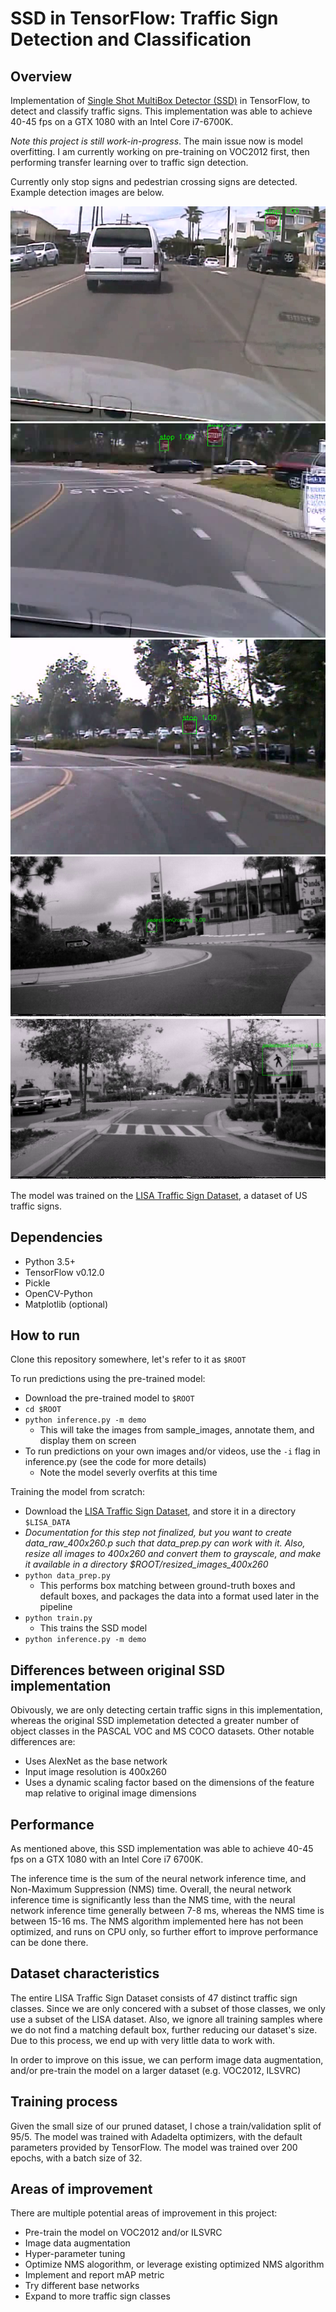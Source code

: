 # SSD in TensorFlow: Traffic Sign Detection and Classification
## Overview
Implementation of [Single Shot MultiBox Detector (SSD)](https://arxiv.org/abs/1512.02325) in TensorFlow, to detect and classify traffic signs. This implementation was able to achieve 40-45 fps on a GTX 1080 with an Intel Core i7-6700K.

*Note this project is still work-in-progress*. The main issue now is model overfitting. I am currently working on pre-training on VOC2012 first, then performing transfer learning over to traffic sign detection.

Currently only stop signs and pedestrian crossing signs are detected. Example detection images are below.

![stop1](inference_out/stop1.png)
![stop2](inference_out/stop2.png)
![stop3](inference_out/stop3.png)
![ped1](inference_out/ped1.png)
![ped2](inference_out/ped2.png)

The model was trained on the [LISA Traffic Sign Dataset](http://cvrr.ucsd.edu/LISA/lisa-traffic-sign-dataset.html), a dataset of US traffic signs.

## Dependencies
* Python 3.5+
* TensorFlow v0.12.0
* Pickle
* OpenCV-Python
* Matplotlib (optional)

## How to run
Clone this repository somewhere, let's refer to it as `$ROOT`

To run predictions using the pre-trained model:
* Download the pre-trained model to `$ROOT`
* `cd $ROOT`
* `python inference.py -m demo`
  * This will take the images from sample_images, annotate them, and display them on screen
* To run predictions on your own images and/or videos, use the `-i` flag in inference.py (see the code for more details)
  * Note the model severly overfits at this time

Training the model from scratch:
* Download the [LISA Traffic Sign Dataset](http://cvrr.ucsd.edu/LISA/lisa-traffic-sign-dataset.html), and store it in a directory `$LISA_DATA`
* *Documentation for this step not finalized, but you want to create data_raw_400x260.p such that data_prep.py can work with it. Also, resize all images to 400x260 and convert them to grayscale, and make it available in a directory $ROOT/resized_images_400x260*
* `python data_prep.py`
  * This performs box matching between ground-truth boxes and default boxes, and packages the data into a format used later in the pipeline
* `python train.py`
  * This trains the SSD model
* `python inference.py -m demo`

## Differences between original SSD implementation
Obivously, we are only detecting certain traffic signs in this implementation, whereas the original SSD implemetation detected a greater number of object classes in the PASCAL VOC and MS COCO datasets. Other notable differences are:
* Uses AlexNet as the base network
* Input image resolution is 400x260
* Uses a dynamic scaling factor based on the dimensions of the feature map relative to original image dimensions

## Performance
As mentioned above, this SSD implementation was able to achieve 40-45 fps on a GTX 1080 with an Intel Core i7 6700K.

The inference time is the sum of the neural network inference time, and Non-Maximum Suppression (NMS) time. Overall, the neural network inference time is significantly less than the NMS time, with the neural network inference time generally between 7-8 ms, whereas the NMS time is between 15-16 ms. The NMS algorithm implemented here has not been optimized, and runs on CPU only, so further effort to improve performance can be done there.

## Dataset characteristics
The entire LISA Traffic Sign Dataset consists of 47 distinct traffic sign classes. Since we are only concered with a subset of those classes, we only use a subset of the LISA dataset. Also, we ignore all training samples where we do not find a matching default box, further reducing our dataset's size. Due to this process, we end up with very little data to work with.

In order to improve on this issue, we can perform image data augmentation, and/or pre-train the model on a larger dataset (e.g. VOC2012, ILSVRC)

## Training process
Given the small size of our pruned dataset, I chose a train/validation split of 95/5. The model was trained with Adadelta optimizers, with the default parameters provided by TensorFlow. The model was trained over 200 epochs, with a batch size of 32.

## Areas of improvement
There are multiple potential areas of improvement in this project:

* Pre-train the model on VOC2012 and/or ILSVRC
* Image data augmentation
* Hyper-parameter tuning
* Optimize NMS alogorithm, or leverage existing optimized NMS algorithm
* Implement and report mAP metric
* Try different base networks
* Expand to more traffic sign classes
